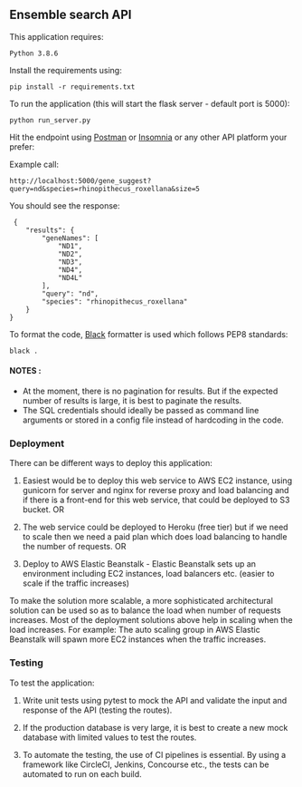 ## Ensemble search API

This application requires:

    Python 3.8.6

Install the requirements using:

```
pip install -r requirements.txt
```

To run the application (this will start the flask server - default port is 5000):

```
python run_server.py
```

Hit the endpoint using [Postman](https://www.postman.com/) or [Insomnia](https://insomnia.rest/) 
or any other API platform your prefer:

Example call:

```
http://localhost:5000/gene_suggest?query=nd&species=rhinopithecus_roxellana&size=5
```

You should see the response:

```
 {
    "results": {
        "geneNames": [
            "ND1",
            "ND2",
            "ND3",
            "ND4",
            "ND4L"
        ],
        "query": "nd",
        "species": "rhinopithecus_roxellana"
    }
}
```

To format the code, [Black](https://github.com/psf/black) formatter is used which follows PEP8 standards:

```
black .
```
#### NOTES : 
- At the moment, there is no pagination for results. But if the expected number of results is large,
it is best to paginate the results.
- The SQL credentials should ideally be passed as command line arguments or stored in a config file instead of hardcoding in the code.

### Deployment

There can be different ways to deploy this application:
1. Easiest would be to deploy this web service to AWS EC2 instance, using gunicorn for server and nginx for reverse proxy and load balancing and if there is a front-end for this web service,
that could be deployed to S3 bucket.
OR
2. The web service could be deployed to Heroku (free tier) but if we need to scale then we need a paid plan which does load balancing
to handle the number of requests. OR

3. Deploy to AWS Elastic Beanstalk - Elastic Beanstalk sets up an environment including 
EC2 instances, load balancers etc. (easier to scale if the traffic increases)

To make the solution more scalable, a more sophisticated architectural solution can be used so as to balance the load when number of requests increases.
Most of the deployment solutions above help in scaling when the load increases. For example: The auto 
scaling group in AWS Elastic Beanstalk will spawn more EC2 instances when the traffic increases.


### Testing

To test the application:

1. Write unit tests using pytest to mock the API and validate
 the input and response of the API (testing the routes).
 
2. If the production database is very large, it is best to create a new mock database with limited values to test the routes.

3. To automate the testing, the use of CI pipelines is essential. By using a framework like CircleCI, Jenkins, Concourse etc., the tests can be automated to run on each build.